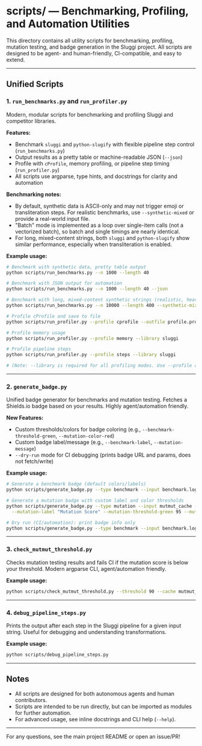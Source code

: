 # scripts/ — Benchmarking, Profiling, and Automation Utilities

This directory contains all utility scripts for benchmarking, profiling, mutation testing, and badge generation in the Sluggi project. All scripts are designed to be agent- and human-friendly, CI-compatible, and easy to extend.

---

## Unified Scripts

### 1. `run_benchmarks.py` and `run_profiler.py`
Modern, modular scripts for benchmarking and profiling Sluggi and competitor libraries.

**Features:**
- Benchmark `sluggi` and `python-slugify` with flexible pipeline step control (`run_benchmarks.py`)
- Output results as a pretty table or machine-readable JSON (`--json`)
- Profile with `cProfile`, memory profiling, or pipeline step timing (`run_profiler.py`)
- All scripts use argparse, type hints, and docstrings for clarity and automation

**Benchmarking notes:**
- By default, synthetic data is ASCII-only and may not trigger emoji or transliteration steps. For realistic benchmarks, use `--synthetic-mixed` or provide a real-world input file.
- "Batch" mode is implemented as a loop over single-item calls (not a vectorized batch), so batch and single timings are nearly identical.
- For long, mixed-content strings, both `sluggi` and `python-slugify` show similar performance, especially when transliteration is enabled.

**Example usage:**
```sh
# Benchmark with synthetic data, pretty table output
python scripts/run_benchmarks.py --n 1000 --length 40

# Benchmark with JSON output for automation
python scripts/run_benchmarks.py --n 1000 --length 40 --json

# Benchmark with long, mixed-content synthetic strings (realistic, heavy-load test)
python scripts/run_benchmarks.py --n 10000 --length 400 --synthetic-mixed

# Profile cProfile and save to file
python scripts/run_profiler.py --profile cprofile --outfile profile.prof --library sluggi

# Profile memory usage
python scripts/run_profiler.py --profile memory --library sluggi

# Profile pipeline steps
python scripts/run_profiler.py --profile steps --library sluggi

# (Note: --library is required for all profiling modes. Use --profile and --outfile as shown above for run_profiler.py)
```

---

### 2. `generate_badge.py`
Unified badge generator for benchmarks and mutation testing. Fetches a Shields.io badge based on your results. Highly agent/automation friendly.

**New Features:**
- Custom thresholds/colors for badge coloring (e.g., `--benchmark-threshold-green`, `--mutation-color-red`)
- Custom badge label/message (e.g., `--benchmark-label`, `--mutation-message`)
- `--dry-run` mode for CI debugging (prints badge URL and params, does not fetch/write)

**Example usage:**
```sh
# Generate a benchmark badge (default colors/labels)
python scripts/generate_badge.py --type benchmark --input benchmark.log --output benchmark-badge.svg

# Generate a mutation badge with custom label and color thresholds
python scripts/generate_badge.py --type mutation --input mutmut_cache --output mutmut-badge.svg \
  --mutation-label "Mutation Score" --mutation-threshold-green 95 --mutation-color-green "#4c1"

# Dry run (CI/automation): print badge info only
python scripts/generate_badge.py --type benchmark --input benchmark.log --output badge.svg --dry-run
```

---

### 3. `check_mutmut_threshold.py`
Checks mutation testing results and fails CI if the mutation score is below your threshold. Modern argparse CLI, agent/automation friendly.

**Example usage:**
```sh
python scripts/check_mutmut_threshold.py --threshold 90 --cache mutmut_cache
```

---

### 4. `debug_pipeline_steps.py`
Prints the output after each step in the Sluggi pipeline for a given input string. Useful for debugging and understanding transformations.

**Example usage:**
```sh
python scripts/debug_pipeline_steps.py
```

---

## Notes
- All scripts are designed for both autonomous agents and human contributors.
- Scripts are intended to be run directly, but can be imported as modules for further automation.
- For advanced usage, see inline docstrings and CLI help (`--help`).

---

For any questions, see the main project README or open an issue/PR!
